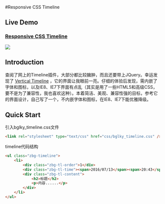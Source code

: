 #Responsive CSS Timeline

## Live Demo
### [Responsive CSS Timeline](http://bglky.me/TimeLine "Responsive CSS Timeline")
![](http://7xwdhu.com1.z0.glb.clouddn.com/TimeLine_page.PNG)

## Introduction
查阅了网上的Timeline插件，大部分都比较臃肿，而且还要带上JQuery。幸运发现了 [Vertical Timeline](http://tympanus.net/Blueprints/VerticalTimeline/ "Vertical Timeline") ，它的界面让我眼前一亮。仔细的体验后发现，需内嵌了字体和图标，以及IE8、IE7下界面有点乱（其实是用了一些HTML5和高级CSS，要不是为了兼容性，我也喜欢这种）。本着简洁、美观、兼容性强的目标，参考它的界面设计，自己写了一个，不内嵌字体和图标，在IE8、IE7下能优雅降级。

## Quick Start

引入bglky_timeline.css文件
```html
<link rel="stylesheet" type="text/css" href="css/bglky_timeline.css" />
```

timeline代码结构
```html
<ul class="zbg-timeline">
	<li>
		<div class="zbg-tl-order">1</div>
		<div class="zbg-tl-time"><span>2016/07/13</span><span>20:43</span></div>
		<div class="zbg-tl-content">
			<h2>标题</h2>
			<p>内容......</p>
		</div>
	</li>
</ul>
```